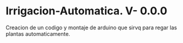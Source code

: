 # Irrigacion-Automatica. V- 0.0.0
Creacion de un codigo y montaje de arduino que sirvq para regar las plantas automaticamente.
